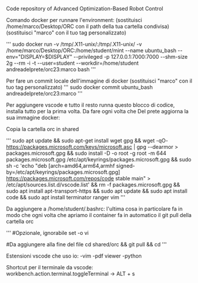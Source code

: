 Code repository of Advanced Optimization-Based Robot Control

Comando docker per runnare l'environment: (sostituisci /home/marco/Desktop/ORC con il path della tua cartella condivisa) (sostituisci "marco" con il tuo tag personalizzato)

'''
sudo docker run  -v /tmp/.X11-unix/:/tmp/.X11-unix/ -v /home/marco/Desktop/ORC:/home/student/mint --name ubuntu_bash --env="DISPLAY=$DISPLAY" --privileged -p 127.0.0.1:7000:7000 --shm-size 2g --rm -i -t --user=student     --workdir=/home/student andreadelprete/orc23:marco bash
'''

Per fare un commit locale dell'immagine di docker (sostituisci "marco" con il tuo tag personalizzato)
'''
sudo docker commit ubuntu_bash andreadelprete/orc23:marco
'''

Per aggiungere vscode e tutto il resto runna questo blocco di codice, installa tutto per la prima volta. Da fare ogni volta che Del prete aggiorna la sua immagine docker:

Copia la cartella orc in shared

'''
sudo apt update && sudo apt-get install wget gpg &&
wget -qO- https://packages.microsoft.com/keys/microsoft.asc | gpg --dearmor > packages.microsoft.gpg && 
sudo install -D -o root -g root -m 644 packages.microsoft.gpg /etc/apt/keyrings/packages.microsoft.gpg &&
sudo sh -c 'echo "deb [arch=amd64,arm64,armhf signed-by=/etc/apt/keyrings/packages.microsoft.gpg] https://packages.microsoft.com/repos/code stable main" > /etc/apt/sources.list.d/vscode.list' &&
rm -f packages.microsoft.gpg &&
sudo apt install apt-transport-https &&
sudo apt update &&
sudo apt install code &&
sudo apt install terminator ranger vim
'''

Da aggiungere a /home/student/.bashrc: l'ultima cosa in particolare fa in modo che ogni volta che apriamo il container fa in automatico il git pull della cartella orc

'''
#Opzionale, ignorabile
set -o vi

#Da aggiungere alla fine del file
cd shared/orc && git pull && cd
'''

Estensioni vscode che uso io:
-vim
-pdf viewer
-python

Shortcut per il terminale da vscode: workbench.action.terminal.toggleTerminal -> ALT + s
